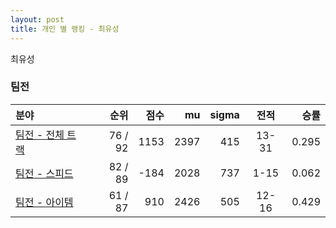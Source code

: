 ```yaml
---
layout: post
title: 개인 별 랭킹 - 최유성
---
```


최유성


### 팀전

| 분야 | 순위 | 점수 | mu | sigma | 전적 | 승률 |
|:---|---:|---:|---:|---:|:---:|---:|
| [팀전 - 전체 트랙](../team-full) | 76 / 92 | 1153 | 2397 | 415 | 13-31 | 0.295 |
| [팀전 - 스피드](../team-speed) | 82 / 89 | -184 | 2028 | 737 | 1-15 | 0.062 |
| [팀전 - 아이템](../team-item) | 61 / 87 | 910 | 2426 | 505 | 12-16 | 0.429 |
